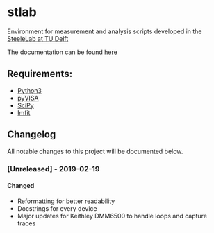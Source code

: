 # stlab
Environment for measurement and analysis scripts developed in the [SteeleLab at TU Delft](http://steelelab.tudelft.nl/open-science/)

The documentation can be found [here](http://nsweb.tn.tudelft.nl/~steelelab/stlab/)

## Requirements:
- [Python3](https://www.python.org/downloads/)
- [pyVISA](https://pypi.org/project/PyVISA-py/)
- [SciPy](https://www.scipy.org/)
- [lmfit](https://pypi.org/project/lmfit/)

## Changelog
All notable changes to this project will be documented below.

### [Unreleased] - 2019-02-19
#### Changed
- Reformatting for better readability
- Docstrings for every device
- Major updates for Keithley DMM6500 to handle loops and capture traces